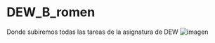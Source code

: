 # DEW_B_romen
Donde subiremos todas las tareas de la asignatura de DEW
![imagen](https://www.ebrd.com/image/1395269324822.jpg)
